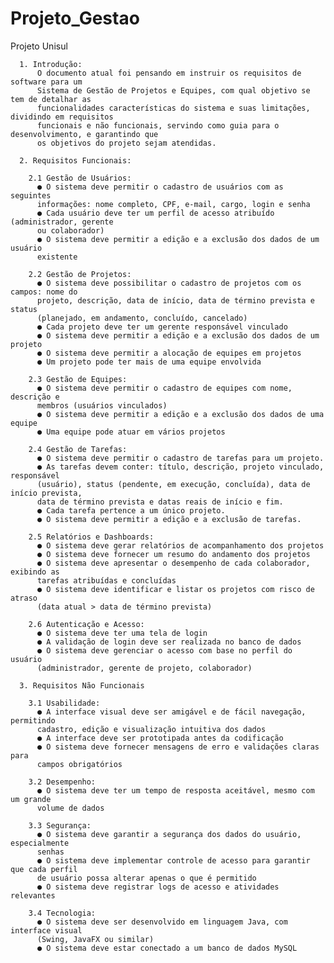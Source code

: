 # Projeto_Gestao

Projeto Unisul

      1. Introdução:
          O documento atual foi pensando em instruir os requisitos de software para um
          Sistema de Gestão de Projetos e Equipes, com qual objetivo se tem de detalhar as
          funcionalidades características do sistema e suas limitações, dividindo em requisitos
          funcionais e não funcionais, servindo como guia para o desenvolvimento, e garantindo que
          os objetivos do projeto sejam atendidas.
      
      2. Requisitos Funcionais:
      
        2.1 Gestão de Usuários:
          ● O sistema deve permitir o cadastro de usuários com as seguintes
          informações: nome completo, CPF, e-mail, cargo, login e senha
          ● Cada usuário deve ter um perfil de acesso atribuído (administrador, gerente
          ou colaborador)
          ● O sistema deve permitir a edição e a exclusão dos dados de um usuário
          existente
      
        2.2 Gestão de Projetos:
          ● O sistema deve possibilitar o cadastro de projetos com os campos: nome do
          projeto, descrição, data de início, data de término prevista e status
          (planejado, em andamento, concluído, cancelado)
          ● Cada projeto deve ter um gerente responsável vinculado
          ● O sistema deve permitir a edição e a exclusão dos dados de um projeto
          ● O sistema deve permitir a alocação de equipes em projetos
          ● Um projeto pode ter mais de uma equipe envolvida
      
        2.3 Gestão de Equipes:
          ● O sistema deve permitir o cadastro de equipes com nome, descrição e
          membros (usuários vinculados)
          ● O sistema deve permitir a edição e a exclusão dos dados de uma equipe
          ● Uma equipe pode atuar em vários projetos
      
        2.4 Gestão de Tarefas:
          ● O sistema deve permitir o cadastro de tarefas para um projeto.
          ● As tarefas devem conter: título, descrição, projeto vinculado, responsável
          (usuário), status (pendente, em execução, concluída), data de início prevista,
          data de término prevista e datas reais de início e fim.
          ● Cada tarefa pertence a um único projeto.
          ● O sistema deve permitir a edição e a exclusão de tarefas.
      
        2.5 Relatórios e Dashboards:
          ● O sistema deve gerar relatórios de acompanhamento dos projetos
          ● O sistema deve fornecer um resumo do andamento dos projetos
          ● O sistema deve apresentar o desempenho de cada colaborador, exibindo as
          tarefas atribuídas e concluídas
          ● O sistema deve identificar e listar os projetos com risco de atraso 
          (data atual > data de término prevista)
      
        2.6 Autenticação e Acesso:
          ● O sistema deve ter uma tela de login
          ● A validação de login deve ser realizada no banco de dados
          ● O sistema deve gerenciar o acesso com base no perfil do usuário
          (administrador, gerente de projeto, colaborador)
      
      3. Requisitos Não Funcionais
      
        3.1 Usabilidade:
          ● A interface visual deve ser amigável e de fácil navegação, permitindo
          cadastro, edição e visualização intuitiva dos dados
          ● A interface deve ser prototipada antes da codificação
          ● O sistema deve fornecer mensagens de erro e validações claras para
          campos obrigatórios
      
        3.2 Desempenho:
          ● O sistema deve ter um tempo de resposta aceitável, mesmo com um grande
          volume de dados
      
        3.3 Segurança:
          ● O sistema deve garantir a segurança dos dados do usuário, especialmente
          senhas
          ● O sistema deve implementar controle de acesso para garantir que cada perfil
          de usuário possa alterar apenas o que é permitido
          ● O sistema deve registrar logs de acesso e atividades relevantes
      
        3.4 Tecnologia:
          ● O sistema deve ser desenvolvido em linguagem Java, com interface visual
          (Swing, JavaFX ou similar)
          ● O sistema deve estar conectado a um banco de dados MySQL
